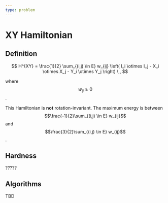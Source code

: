 ```yaml
---
type: problem
---
```


# XY Hamiltonian

## Definition


$$
H^{XY} = \frac{1}{2} \sum_{(i,j) \in E} w_{ij} \left( I_i \otimes I_j - X_i \otimes X_j - Y_i \otimes Y_j \right) \,,
$$

where $$w_{ij} \ge 0$$. 

This Hamiltonian is **not** rotation-invariant. The maximum energy is between $$\frac{-1}{2}\sum_{(i,j) \in E} w_{ij}$$ and $$\frac{3}{2}\sum_{(i,j) \in E} w_{ij}$$.

## Hardness
?????

## Algorithms

TBD
